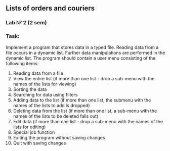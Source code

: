 ## Lists of orders and couriers
### Lab № 2 (2 sem)
### Task:
Implement a program that stores data in a typed file. Reading data from a file occurs in a dynamic list. Further data manipulations are performed in the dynamic list. The program should contain a user menu consisting of the following items:
1. Reading data from a file
2. View the entire list (if more than one list - drop a sub-menu with the names of the lists for viewing)
3. Sorting the data
4. Searching for data using filters
5. Adding data to the list (if more than one list, the submenu with the names of the lists to add is dropped)
6. Deleting data from the list (if more than one list, a sub-menu with the names of the lists to be deleted falls out)
7. Edit data (if more than one list - drop a sub-menu with the names of the lists for editing)
8. Special job function
9. Exiting the program without saving changes
10. Quit with saving changes
